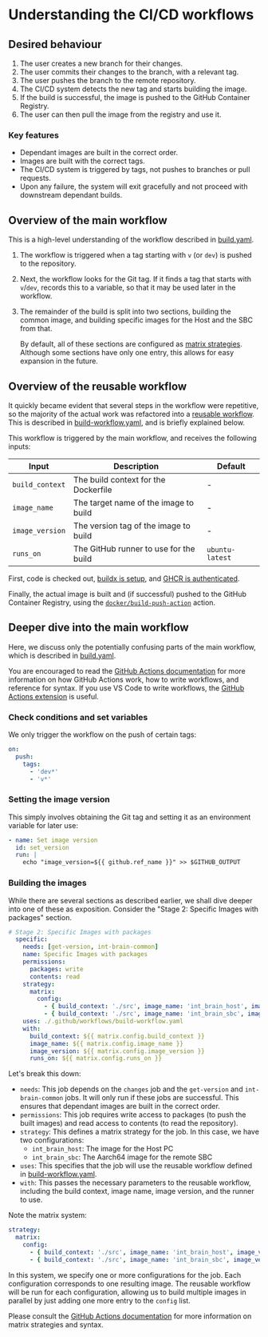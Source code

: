 # Understanding the CI/CD workflows

## Desired behaviour
1.  The user creates a new branch for their changes.
1.  The user commits their changes to the branch, with a relevant tag.
1.  The user pushes the branch to the remote repository.
1.  The CI/CD system detects the new tag and starts building the image.
1.  If the build is successful, the image is pushed to the GitHub Container Registry.
1.  The user can then pull the image from the registry and use it.

### Key features
-   Dependant images are built in the correct order.
-   Images are built with the correct tags.
-   The CI/CD system is triggered by tags, not pushes to branches or pull requests.
-   Upon any failure, the system will exit gracefully and not proceed with downstream dependant builds.

## Overview of the main workflow
This is a high-level understanding of the workflow described in [build.yaml](/.github/workflows/build.yaml).

1.  The workflow is triggered when a tag starting with `v` (or `dev`) is pushed to the repository.

1.  Next, the workflow looks for the Git tag. If it finds a tag that starts with `v`/`dev`, records this to a variable, so that it may be used later in the workflow.

1.  The remainder of the build is split into two sections, building the common image, and building specific images for the Host and the SBC from that.

    By default, all of these sections are configured as [matrix strategies](https://docs.github.com/en/actions/writing-workflows/choosing-what-your-workflow-does/running-variations-of-jobs-in-a-workflow). Although some sections have only one entry, this allows for easy expansion in the future.

## Overview of the reusable workflow
It quickly became evident that several steps in the workflow were repetitive, so the majority of the actual work was refactored into a [reusable workflow](https://docs.github.com/en/actions/sharing-automations/reusing-workflows). This is described in [build-workflow.yaml](/.github/workflows/build-workflow.yaml), and is briefly explained below.

This workflow is triggered by the main workflow, and receives the following inputs:

| Input | Description | Default |
| --- | --- | --- |
| `build_context` | The build context for the Dockerfile | - |
| `image_name` | The target name of the image to build | - |
| `image_version` | The version tag of the image to build | - |
| `runs_on` | The GitHub runner to use for the build | `ubuntu-latest` |

First, code is checked out, [buildx is setup](https://github.com/docker/setup-buildx-action/tree/v3/), and [GHCR is authenticated](https://github.com/docker/setup-buildx-action/tree/v3/).

Finally, the actual image is built and (if successful) pushed to the GitHub Container Registry, using the [`docker/build-push-action`](https://github.com/docker/build-push-action/tree/v6/) action.


## Deeper dive into the main workflow
Here, we discuss only the potentially confusing parts of the main workflow, which is described in [build.yaml](/.github/workflows/build.yaml).

You are encouraged to read the [GitHub Actions documentation](https://docs.github.com/en/actions) for more information on how GitHub Actions work, how to write workflows, and reference for syntax. If you use VS Code to write workflows, the [GitHub Actions extension](https://marketplace.visualstudio.com/items?itemName=GitHub.vscode-github-actions) is useful.

### Check conditions and set variables
We only trigger the workflow on the push of certain tags:

```yaml
on:
  push:
    tags:
      - 'dev*'
      - 'v*'
```

### Setting the image version
This simply involves obtaining the Git tag and setting it as an environment variable for later use:

```yaml
- name: Set image version
  id: set_version
  run: |
    echo "image_version=${{ github.ref_name }}" >> $GITHUB_OUTPUT
```

### Building the images
While there are several sections as described earlier, we shall dive deeper into one of these as exposition. Consider the "Stage 2: Specific Images with packages" section.

```yaml
# Stage 2: Specific Images with packages
  specific:
    needs: [get-version, int-brain-common]
    name: Specific Images with packages
    permissions:
      packages: write
      contents: read
    strategy:
      matrix:
        config:
          - { build_context: './src', image_name: 'int_brain_host', image_version: "amd64-${{ needs.get-version.outputs.image_version }}", runs_on: ubuntu-24.04 }
          - { build_context: './src', image_name: 'int_brain_sbc', image_version: "aarch64-${{ needs.get-version.outputs.image_version }}", runs_on: ubuntu-24.04-arm }
    uses: ./.github/workflows/build-workflow.yaml
    with:
      build_context: ${{ matrix.config.build_context }}
      image_name: ${{ matrix.config.image_name }}
      image_version: ${{ matrix.config.image_version }}
      runs_on: ${{ matrix.config.runs_on }}
```

Let's break this down:
-   `needs`: This job depends on the `changes` job and the `get-version` and `int-brain-common` jobs. It will only run if these jobs are successful. This ensures that dependant images are built in the correct order.
-   `permissions`: This job requires write access to packages (to push the built images) and read access to contents (to read the repository).
-   `strategy`: This defines a matrix strategy for the job. In this case, we have two configurations:
    -   `int_brain_host`: The image for the Host PC
    -   `int_brain_sbc`: The Aarch64 image for the remote SBC
-   `uses`: This specifies that the job will use the reusable workflow defined in [build-workflow.yaml](/.github/workflows/build-workflow.yaml).
-   `with`: This passes the necessary parameters to the reusable workflow, including the build context, image name, image version, and the runner to use.

Note the matrix system:
```yaml
strategy:
  matrix:
    config:
      - { build_context: './src', image_name: 'int_brain_host', image_version: "amd64-${{ needs.get-version.outputs.image_version }}", runs_on: ubuntu-24.04 }
      - { build_context: './src', image_name: 'int_brain_sbc', image_version: "aarch64-${{ needs.get-version.outputs.image_version }}", runs_on: ubuntu-24.04-arm }
```

In this system, we specify one or more configurations for the job. Each configuration corresponds to one resulting image. The reusable workflow will be run for each configuration, allowing us to build multiple images in parallel by just adding one more entry to the `config` list.

Please consult the [GitHub Actions documentation](https://docs.github.com/en/actions/writing-workflows/choosing-what-your-workflow-does/running-variations-of-jobs-in-a-workflow) for more information on matrix strategies and syntax.